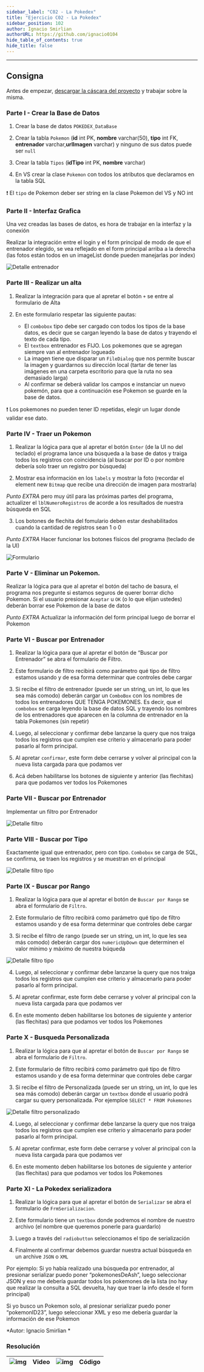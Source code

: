 ```yaml
---
sidebar_label: "C02 - La Pokedex"
title: "Ejercicio C02 - La Pokedex"
sidebar_position: 102
author: Ignacio Smirlian
authorURL: https://github.com/ignacio0104
hide_table_of_contents: true
hide_title: false
---
```

---

## Consigna

Antes de empezar, [descargar la cáscara del proyecto](https://drive.google.com/file/d/13xw6Q8Ke5TmfeoDktVkXaDKxBqyD77Q-/view?usp=sharing) y trabajar sobre la misma.

### Parte I - Crear la Base de Datos

1. Crear la base de datos ``POKEDEX_DataBase``
2. Crear la tabla ``Pokemon`` (**id** int PK, **nombre** varchar(50), **tipo** int FK, **entrenador** varchar,**urlImagen** varchar) y ninguno de sus datos puede ser ``null``

3. Crear la tabla ``Tipos`` (**idTipo** int PK, **nombre** varchar)
4. En VS crear la clase ``Pokemon`` con todos los atributos que declaramos en la tabla SQL

:heavy_exclamation_mark: El ``tipo`` de Pokemon deber ser string en la clase Pokemon del VS y NO int

### Parte II - Interfaz Grafica

Una vez creadas las bases de datos, es hora de trabajar en la interfaz y la conexión

Realizar la integración entre el login y el form principal de modo de que el entrenador elegido, se vea reflejado en el form principal arriba a la derecha (las fotos están todos en un imageList donde pueden manejarlas por index)

![Detalle entrenador](/clases/17-databases/ejercicios/pokedex-detalle-entrenador.PNG)

### Parte III - Realizar un alta

1. Realizar la integración para que al apretar el botón ``+`` se entre al formulario de Alta

2. En este formulario respetar las siguiente pautas:

   + El ``combobox`` tipo debe ser cargado con todos los tipos de la base datos, es decir que se cargan leyendo la base de datos y trayendo el texto de cada tipo.
   + El ``textbox`` entrenador es FIJO. Los pokemones que se agregan siempre van al entrenador logueado
   + La imagen tiene que disparar un ``FileDialog`` que nos permite buscar la imagen y guardarnos su dirección local (tartar de tener las imágenes en una carpeta escritorio para que la ruta no sea demasiado larga)
   + Al confirmar se deberá validar los campos e instanciar un nuevo pokemón, para que a continuación ese Pokemon se guarde en la base de datos.
   
:heavy_exclamation_mark: Los pokemones no pueden tener ID repetidas, elegir un lugar donde validar ese dato.

### Parte IV - Traer un Pokemon

1. Realizar la lógica para que al apretar el botón ``Enter`` (de la UI no del teclado) el programa lance una búsqueda a la base de datos y traiga todos los registros con coincidencia (al buscar por ID o por nombre debería solo traer un registro por búsqueda)

2. Mostrar esa información en los ``labels`` y mostrar la foto (recordar el element new ``Bitmap`` que recibe una dirección de imagen para mostrarla)

*Punto EXTRA* pero muy útil para las próximas partes del programa, actualizer el ``lblNumeroRegistros`` de acorde a los resultados de nuestra búsqueda en SQL

3. Los botones de flechita del fomulario deben estar deshabilitados cuando la cantidad de registros sean 1 o 0

*Punto EXTRA* Hacer funcionar los botones físicos del programa (teclado de la UI)

![Formulario](/clases/17-databases/ejercicios/pokedex-formulario.PNG)

### Parte V - Eliminar un Pokemon.

Realizar la lógica para que al apretar el botón del tacho de basura, el programa nos pregunte si estamos seguros de querer borrar dicho Pokemon. Si el usuario presionar ``Aceptar`` u ``OK`` (o lo que elijan ustedes) deberán borrar ese Pokemon de la base de datos

*Punto EXTRA* Actualizar la información del form principal luego de borrar el Pokemon

### Parte VI - Buscar por Entrenador

1. Realizar la lógica para que al apretar el botón de “Buscar por Entrenador” se abra el formulario de Filtro.

2. Este formulario de filtro recibirá como parámetro qué tipo de filtro estamos usando y de esa forma determinar que controles debe cargar

3. Si recibe el filtro de entrenador (puede ser un string, un int, lo que les sea más comodo) deberán cargar un ``ComboBox`` con los nombres de todos los entrenadores QUE TENGA POKEMONES. Es decir, que el ``combobox`` se carga leyendo la base de datos SQL y trayendo los nombres de los entrenadores que aparecen en la columna de entrenador en la tabla Pokemones (sin repetir)

4. Luego, al seleccionar y confirmar debe lanzarse la query que nos traiga todos los registros que cumplen ese criterio y almacenarlo para poder pasarlo al form principal.

5. Al apretar ``confirmar``, este form debe cerrarse y volver al principal con la nueva lista cargada para que podamos ver

6. Acá deben habilitarse los botones de siguiente y anterior (las flechitas) para que podamos ver todos los Pokemones

### Parte VII - Buscar por Entrenador

Implementar un filtro por Entrenador

![Detalle filtro](/clases/17-databases/ejercicios/pokedex-detalle-filtro.PNG)

### Parte VIII - Buscar por Tipo

Exactamente igual que entrenador, pero con tipo. ``Combobox`` se carga de SQL, se confirma, se traen los registros y se muestran en el principal

![Detalle filtro tipo](/clases/17-databases/ejercicios/pokedex-detalle-filtro-tipo.PNG)

### Parte IX - Buscar por Rango

1. Realizar la lógica para que al apretar el botón de ``Buscar por Rango`` se abra el formulario de ``Filtro``.

2. Este formulario de filtro recibirá como parámetro qué tipo de filtro estamos usando y de esa forma determinar que controles debe cargar

3. Si recibe el filtro de rango (puede ser un string, un int, lo que les sea más comodo) deberán cargar dos ``numericUpDown``  que determinen el valor mínimo y máximo de nuestra búqueda 

![Detalle filtro tipo](/clases/17-databases/ejercicios/pokedex-detalle-filtro-rango.PNG)

4. Luego, al seleccionar y confirmar debe lanzarse la query que nos traiga todos los registros que cumplen ese criterio y almacenarlo para poder pasarlo al form principal.

5. Al apretar confirmar, este form debe cerrarse y volver al principal con la nueva lista cargada para que podamos ver

6. En este momento deben habilitarse los botones de siguiente y anterior (las flechitas) para que podamos ver todos los Pokemones

### Parte X - Busqueda Personalizada

1. Realizar la lógica para que al apretar el botón de ``Buscar por Rango`` se abra el formulario de ``Filtro``.

2. Este formulario de filtro recibirá como parámetro qué tipo de filtro estamos usando y de esa forma determinar que controles debe cargar

3. Si recibe el filtro de Personalizada (puede ser un string, un int, lo que les sea más comodo) deberán cargar un ``textbox`` donde el usuario podrá cargar su query personalizada. Por ejemploe ``SELECT * FROM Pokemones``

![Detalle filtro personalizado](/clases/17-databases/ejercicios/pokedex-detalle-filtro-personalizado.PNG)

4. Luego, al seleccionar y confirmar debe lanzarse la query que nos traiga todos los registros que cumplen ese criterio y almacenarlo para poder pasarlo al form principal.

5. Al apretar confirmar, este form debe cerrarse y volver al principal con la nueva lista cargada para que podamos ver

6. En este momento deben habilitarse los botones de siguiente y anterior (las flechitas) para que podamos ver todos los Pokemones

### Parte XI - La Pokedex serializadora

1. Realizar la lógica para que al apretar el botón de ``Serializar`` se abra el formulario de ``FrmSerializacion``.

2. Este formulario tiene un ``textbox`` donde podremos el nombre de nuestro archivo (el nombre que queremos ponerle para guardarlo)

3. Luego a través del ``radiobutton`` seleccionamos el tipo de serialización

4. Finalmente al confirmar debemos guardar nuestra actual búsqueda en un archive ``JSON`` o ``XML``

Por ejemplo: Si yo había realizado una búsqueda por entrenador, al presionar serializar puedo poner “pokemonesDeAsh”, luego seleccionar JSON y eso me debería guardar todos los pokemones de la lista (no hay que realizar la consulta a SQL devuelta, hay que traer la info desde el form principal)

Si yo busco un Pokemon solo, al presionar serializar puedo poner “pokemonID23”, luego seleccionar XML y eso me debería guardar la información de ese Pokemon




*Autor: Ignacio Smirlian *
### Resolución
| ![img](/base/youtube.svg) | Video | ![img](/base/github.svg) | Código |
| :-----------------------: | :---: | :----------------------: | :----: |

